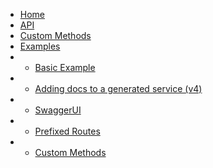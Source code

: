 * [Home](/)
* [API](/api.md)
* [Custom Methods](/custom-methods.md)
* [Examples](/examples/index.md)
* * [Basic Example](/examples/basic.md)
* * [Adding docs to a generated service (v4)](/examples/generated_app_v4.md)
* * [SwaggerUI](/examples/ui.md)
* * [Prefixed Routes](/examples/prefixed_routes.md)
* * [Custom Methods](/examples/custom_methods.md)
